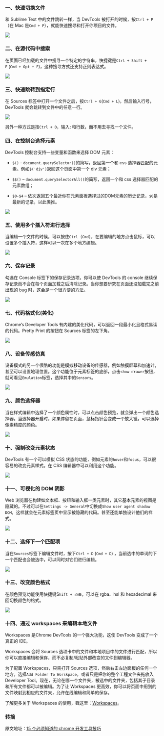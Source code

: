 ### 一、快速切换文件

和 Sublime Text 中的文件跳转一样，当 DevTools 被打开的时候，按`Ctrl + P`（在 Mac 是`Cmd + P`），就能快速搜寻和打开你项目的文件。

![](http://7xkt52.com1.z0.glb.clouddn.com/221212kh1ry6vnkgsid2r2.gif)

### 二、在源代码中搜索

在页面已经加载的文件中搜寻一个特定的字符串，快捷键是`Ctrl + Shift + F` (`Cmd + Opt + F`)，这种搜寻方式还支持正则表达式。

![](http://7xkt52.com1.z0.glb.clouddn.com/markdown/221214kcfezcpe4eyjfdpe.gif)

### 三、快速跳转到指定行

在 Sources 标签中打开一个文件之后，按`Ctrl + G`(`Cmd + L`)，然后输入行号，DevTools 就会跳转到文件中的任意一行。

![](http://7xkt52.com1.z0.glb.clouddn.com/markdown/221216f9mficdiipoxaoz7.gif)

另外一种方式是按`Ctrl + O`，输入`:`和行数，而不用去寻找一个文件。 

### 四、在控制台选择元素

DevTools 控制台支持一些变量和函数来选择 DOM 元素：

* `$()` - `document.querySelector()`的简写，返回第一个和 css 选择器匹配的元素。例如`$('div')`返回这个页面中第一个 div 元素；

* `$$()` – `document.querySelectorAll()`的简写，返回一个和 css 选择器匹配的元素数组；

* `$0-$4` – 依次返回五个最近你在元素面板选择过的DOM元素的历史记录，`$0`是最新的记录，以此类推。

![](http://7xkt52.com1.z0.glb.clouddn.com/221217n2n7b1zlbuorb2j5.gif)

### 五、使用多个插入符进行选择

当编辑一个文件的时候，可以按住`Ctrl`（`Cmd`），在要编辑的地方点击鼠标，可以设置多个插入符，这样可以一次在多个地方编辑。

![](http://7xkt52.com1.z0.glb.clouddn.com/markdown/221224cbgerrr8famg8mzx.gif)

### 六、保存记录

勾选在 Console 标签下的保存记录选项，你可以使 DevTools 的 console 继续保存记录而不会在每个页面加载之后清除记录。当你想要研究在页面还没加载完之前出现的 bug 时，这会是一个很方便的方法。

![](http://7xkt52.com1.z0.glb.clouddn.com/markdown/221226ivgzchc1nvca2kzd.gif)

### 七、代码格式化(美化)

Chrome’s Developer Tools 有内建的美化代码，可以返回一段最小化且格式易读的代码。Pretty Print 的按钮在 Sources 标签的左下角。

![](http://7xkt52.com1.z0.glb.clouddn.com/221237ua5ppvvny6onqyq8.gif)

### 八、设备传感仿真

设备模式的另一个很酷的功能是模拟移动设备的传感器，例如触摸屏幕和加速计，甚至可以设置地理位置。这个功能位于元素标签的底部，点击`show drawer`按钮，就可看见`Emulation`标签，选择其中的`Sensors`。

![](http://7xkt52.com1.z0.glb.clouddn.com/markdown/221239tm6fffomh8cz6nuh.gif)

### 九、颜色选择器

当在样式编辑中选择了一个颜色属性时，可以点击颜色预览，就会弹出一个颜色选择器。当选择器开启时，如果停留在页面，鼠标指针会变成一个放大镜，可以选择像素精度的颜色。

![](http://7xkt52.com1.z0.glb.clouddn.com/markdown/221255oa4zsaeeno3tddsa.gif)

### 十、强制改变元素状态

DevTools 有一个可以模拟 CSS 状态的功能，例如元素的`hover`和`focus`，可以很容易的改变元素样式。在 CSS 编辑器中可以利用这个功能。

![](http://7xkt52.com1.z0.glb.clouddn.com/markdown/221300u9d6fr92fizz5gg9.gif)

### 十一、可视化的 DOM 阴影

Web 浏览器在构建如文本框、按钮和输入框一类元素时，其它基本元素的视图是隐藏的。不过可以在`Settings -> General`中切换成`Show user agent shadow DOM`，这样就会在元素标签页中显示被隐藏的代码。甚至还能单独设计他们的样式。

![](http://7xkt52.com1.z0.glb.clouddn.com/markdown/221313c5o6pp5plob3e6jo.gif)

### 十二、选择下一个匹配项

当在`Sources`标签下编辑文件时，按下`Ctrl + D` (`Cmd + D`) ，当前选中的单词的下一个匹配也会被选中，可以同时对它们进行编辑。

![](http://7xkt52.com1.z0.glb.clouddn.com/markdown/221316y37tzzkkxzrad4rk.gif)

### 十三、改变颜色格式

在颜色预览功能使用快捷键S`hift + 点击`，可以在 rgba、hsl 和 hexadecimal 来回切换颜色的格式。

![](http://7xkt52.com1.z0.glb.clouddn.com/markdown/221319gxhaq7h6ux7eh01b.gif)

### 十四、通过 workspaces 来编辑本地文件

Workspaces 是Chrome DevTools 的一个强大功能，这使 DevTools 变成了一个真正的 IDE。

Workspaces 会将 Sources 选项卡中的文件和本地项目中的文件进行匹配，所以你可以直接编辑和保存，而不必复制/粘贴外部改变的文件到编辑器。

为了配置 Workspaces，只需打开 Sources 选项，然后右击左边面板的任何一个地方，选择`Add Folder To Worskpace`，或者只是把你的整个工程文件夹拖放入 Developer Tool。现在，无论在哪一个文件夹，被选中的文件夹，包括其子目录和所有文件都可以被编辑。为了让 Workspaces 更高效，你可以将页面中用到的文件映射到相应的文件夹，允许在线编辑和简单的保存。

了解更多关于 Workspaces 的使用，戳这里：[Workspaces](https://developer.chrome.com/devtools/docs/workspaces)。

### 转摘

原文地址：[15 个必须知道的 chrome 开发工具技巧](https://linux.cn/article-6343-1.html)


